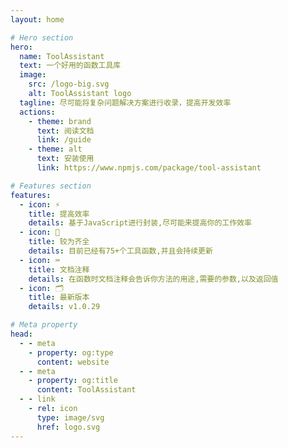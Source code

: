 ```yaml
---
layout: home

# Hero section
hero:
  name: ToolAssistant
  text: 一个好用的函数工具库
  image:
    src: /logo-big.svg
    alt: ToolAssistant logo
  tagline: 尽可能将复杂问题解决方案进行收录，提高开发效率
  actions:
    - theme: brand
      text: 阅读文档
      link: /guide
    - theme: alt
      text: 安装使用
      link: https://www.npmjs.com/package/tool-assistant

# Features section
features:
  - icon: ⚡️
    title: 提高效率
    details: 基于JavaScript进行封装,尽可能来提高你的工作效率
  - icon: 🎉
    title: 较为齐全
    details: 目前已经有75+个工具函数,并且会持续更新
  - icon: ⌨️
    title: 文档注释
    details: 在函数时文档注释会告诉你方法的用途,需要的参数,以及返回值
  - icon: 🗂️
    title: 最新版本
    details: v1.0.29

# Meta property
head:
  - - meta
    - property: og:type
      content: website
  - - meta
    - property: og:title
      content: ToolAssistant
  - - link
    - rel: icon
      type: image/svg
      href: logo.svg
---
```


<!-- Custom home layout -->
<!-- <div class="custom-layout">
  <h1>🏀</h1>
  <h1>Custom Layout</h1>
  <p>This section was added using plain HTML and CSS.</p>
  <a href="https://github.com/Evavic44/adocs/blob/main/docs/index.md#custom-layout" target="_blank" class="btn">Source Code</a>
</div> -->
